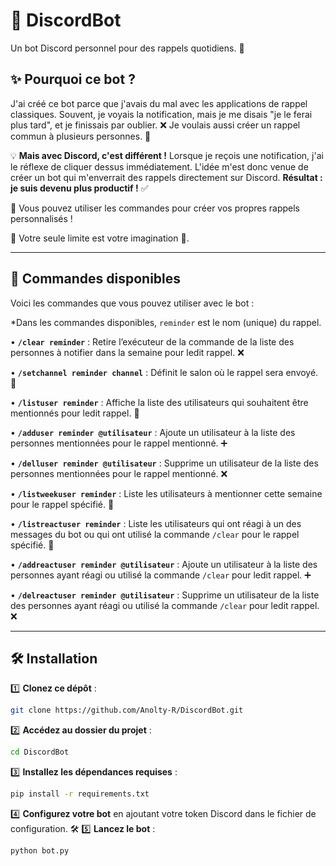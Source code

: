 # 🤖 DiscordBot

Un bot Discord personnel pour des rappels quotidiens. 📅

## ✨ Pourquoi ce bot ?

J'ai créé ce bot parce que j'avais du mal avec les applications de rappel classiques. Souvent, je voyais la notification, mais je me disais "je le ferai plus tard", et je finissais par oublier. ❌ Je voulais aussi créer un rappel commun à plusieurs personnes. 👏

💡 **Mais avec Discord, c'est différent !**  Lorsque je reçois une notification, j'ai le réflexe de cliquer dessus immédiatement. L'idée m'est donc venue de créer un bot qui m'enverrait des rappels directement sur Discord. **Résultat : je suis devenu plus productif !** ✅

📌 Vous pouvez utiliser les commandes pour créer vos propres rappels personnalisés !

💭 Votre seule limite est votre imagination 💫.

---

## 🔧 Commandes disponibles

Voici les commandes que vous pouvez utiliser avec le bot :

*Dans les commandes disponibles, `reminder` est le nom (unique) du rappel.

• **`/clear reminder`** : Retire l’exécuteur de la commande de la liste des personnes à notifier dans la semaine pour ledit rappel. ❌

• **`/setchannel reminder channel`** : Définit le salon où le rappel sera envoyé. 📢

• **`/listuser reminder`** : Affiche la liste des utilisateurs qui souhaitent être mentionnés pour ledit rappel. 👥

• **`/adduser reminder @utilisateur`** : Ajoute un utilisateur à la liste des personnes mentionnées pour le rappel mentionné. ➕

• **`/delluser reminder @utilisateur`** : Supprime un utilisateur de la liste des personnes mentionnées pour le rappel mentionné. ❌

• **`/listweekuser reminder`** : Liste les utilisateurs à mentionner cette semaine pour le rappel spécifié. 📜

• **`/listreactuser reminder`** : Liste les utilisateurs qui ont réagi à un des messages du bot ou qui ont utilisé la commande `/clear` pour le rappel spécifié. 📜

• **`/addreactuser reminder @utilisateur`** : Ajoute un utilisateur à la liste des personnes ayant réagi ou utilisé la commande `/clear` pour ledit rappel. ➕

• **`/delreactuser reminder @utilisateur`** : Supprime un utilisateur de la liste des personnes ayant réagi ou utilisé la commande `/clear` pour ledit rappel. ❌

---

## 🛠️ Installation

1️⃣ **Clonez ce dépôt** :

```bash
git clone https://github.com/Anolty-R/DiscordBot.git
```

2️⃣ **Accédez au dossier du projet** :

```bash
cd DiscordBot
```

3️⃣ **Installez les dépendances requises** :

```bash
pip install -r requirements.txt
```

4️⃣ **Configurez votre bot** en ajoutant votre token Discord dans le fichier de configuration. 🛠️
5️⃣ **Lancez le bot** :

```bash
python bot.py
```

